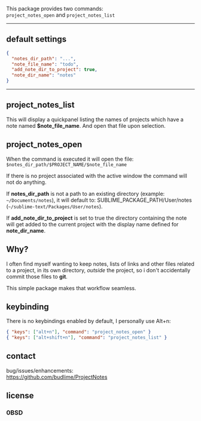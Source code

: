 This package provides two commands:  
`project_notes_open` and `project_notes_list`  

---

## default settings

```JSON
{
  "notes_dir_path": "...",
  "note_file_name": "todo",
  "add_note_dir_to_project": true,
  "note_dir_name": "notes"
}
```
---

## project_notes_list

This will display a quickpanel listing the names
of projects which have a note named **$note_file_name**.
And open that file upon selection.

## project_notes_open

When the command is executed it will open the file:  
`$notes_dir_path/$PROJECT_NAME/$note_file_name`  

If there is no project associated with the active
window the command will not do anything.

If **notes_dir_path** is not a path to an existing
directory (example: `~/Documents/notes`), it will
default to: SUBLIME_PACKAGE_PATH/User/notes
(`~/sublime-text/Packages/User/notes`).

If **add_note_dir_to_project** is set to true the directory
containing the note will get added to the current project
with the display name defined for **note_dir_name**.

## Why?

I often find myself wanting to keep notes, lists
of links and other files related to a project, in its
own directory, *outside* the project, so i don't accidentally
commit those files to **git**.

This simple package makes that workflow seamless.

## keybinding

There is no keybindings enabled by default, I personally use
<key>Alt</key>+<key>n</key>:  
```JSON
{ "keys": ["alt+n"], "command": "project_notes_open" }
{ "keys": ["alt+shift+n"], "command": "project_notes_list" }
```

## contact

bug/issues/enhancements:  
https://github.com/budlime/ProjectNotes

## license

### 0BSD
